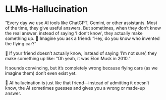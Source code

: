 # LLMs-Hallucination
“Every day we use AI tools like ChatGPT, Gemini, or other assistants. Most of the time, they give useful answers. But sometimes, when they don’t know the real answer, instead of saying ‘I don’t know’, they actually make something up.
🧑 Imagine you ask a friend:
“Hey, do you know who invented the flying car?”

🚶 If your friend doesn’t actually know, instead of saying ‘I’m not sure’, they make something up like:
“Oh yeah, it was Elon Musk in 2010.”

It sounds convincing, but it’s completely wrong because flying cars (as we imagine them) don’t even exist yet.

🤖 AI hallucination is just like that friend—instead of admitting it doesn’t know, the AI sometimes guesses and gives you a wrong or made-up answer. 
